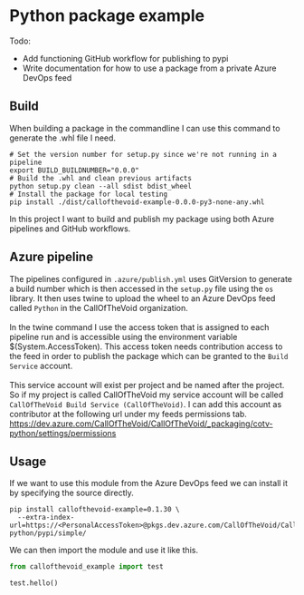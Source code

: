 # Python package example
Todo:
- Add functioning GitHub workflow for publishing to pypi
- Write documentation for how to use a package from a private Azure DevOps feed
## Build
When building a package in the commandline I can use this command to generate the .whl file I need.
``` shell
# Set the version number for setup.py since we're not running in a pipeline
export BUILD_BUILDNUMBER="0.0.0"
# Build the .whl and clean previous artifacts
python setup.py clean --all sdist bdist_wheel
# Install the package for local testing
pip install ./dist/callofthevoid-example-0.0.0-py3-none-any.whl
```
In this project I want to build and publish my package using both Azure pipelines and GitHub workflows.
## Azure pipeline 
The pipelines configured in `.azure/publish.yml` uses GitVersion to generate a build number which is then accessed in the `setup.py` file using the `os` library.
It then uses twine to upload the wheel to an Azure DevOps feed called `Python` in the CallOfTheVoid organization.
<br/><br/>
In the twine command I use the access token that is assigned to each pipeline run and is accessible using the environment variable $(System.AccessToken). 
This access token needs contribution access to the feed in order to publish the package which can be granted to the `Build Service` account.
<br/><br/>
This service account will exist per project and be named after the project. So if my project is called CallOfTheVoid my service account will be called `CallOfTheVoid Build Service (CallOfTheVoid)`.
I can add this account as contributor at the following url under my feeds permissions tab.
<br/>
https://dev.azure.com/CallOfTheVoid/CallOfTheVoid/_packaging/cotv-python/settings/permissions
## Usage
If we want to use this module from the Azure DevOps feed we can install it by specifying the source directly.
``` shell
pip install callofthevoid-example=0.1.30 \
  --extra-index-url=https://<PersonalAccessToken>@pkgs.dev.azure.com/CallOfTheVoid/CallOfTheVoid/_packaging/cotv-python/pypi/simple/
```
We can then import the module and use it like this.
``` python
from callofthevoid_example import test

test.hello()
```
